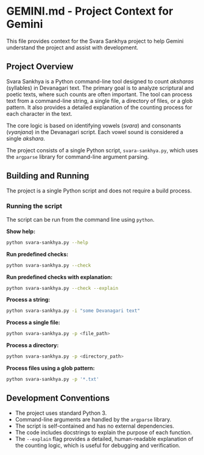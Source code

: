# GEMINI.md - Project Context for Gemini

This file provides context for the Svara Sankhya project to help Gemini understand the project and assist with development.

## Project Overview

Svara Sankhya is a Python command-line tool designed to count *aksharas* (syllables) in Devanagari text. The primary goal is to analyze scriptural and poetic texts, where such counts are often important. The tool can process text from a command-line string, a single file, a directory of files, or a glob pattern. It also provides a detailed explanation of the counting process for each character in the text.

The core logic is based on identifying vowels (*svara*) and consonants (*vyanjana*) in the Devanagari script. Each vowel sound is considered a single *akshara*.

The project consists of a single Python script, `svara-sankhya.py`, which uses the `argparse` library for command-line argument parsing.

## Building and Running

The project is a single Python script and does not require a build process.

### Running the script

The script can be run from the command line using `python`.

**Show help:**
```sh
python svara-sankhya.py --help
```

**Run predefined checks:**
```sh
python svara-sankhya.py --check
```

**Run predefined checks with explanation:**
```sh
python svara-sankhya.py --check --explain
```

**Process a string:**
```sh
python svara-sankhya.py -i "some Devanagari text"
```

**Process a single file:**
```sh
python svara-sankhya.py -p <file_path>
```

**Process a directory:**
```sh
python svara-sankhya.py -p <directory_path>
```

**Process files using a glob pattern:**
```sh
python svara-sankhya.py -p '*.txt'
```

## Development Conventions

*   The project uses standard Python 3.
*   Command-line arguments are handled by the `argparse` library.
*   The script is self-contained and has no external dependencies.
*   The code includes docstrings to explain the purpose of each function.
*   The `--explain` flag provides a detailed, human-readable explanation of the counting logic, which is useful for debugging and verification.


